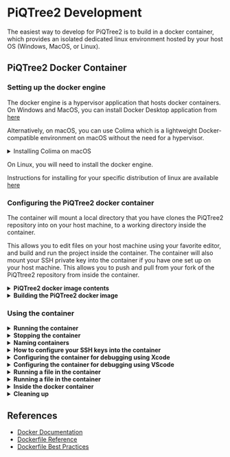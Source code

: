 # PiQTree2 Development 

The easiest way to develop for PiQTree2 is to build in a docker container, which provides an isolated dedicated linux environment hosted by your host OS (Windows, MacOS, or Linux).

## PiQTree2 Docker Container

### Setting up the docker engine

The docker engine is a hypervisor application that hosts docker containers. On Windows and MacOS, you can install Docker Desktop application from [here](https://www.docker.com/products/docker-desktop) 

Alternatively, on macOS, you can use Colima which is a lightweight Docker-compatible environment on macOS without the need for a hypervisor.

<details><summary>Installing Colima on macOS</summary>

1. Install Colima using Homebrew:

    ```sh
    brew install colima
    ```

2. Initialize Colima with the Docker runtime:

    ```sh
    colima start --runtime docker
    ```

3. Verify that Colima is running:

    ```sh
    colima status
    ```

Now you can use docker commands as you normally would, and Colima will handle the container runtime on macOS.

</details>

On Linux, you will need to install the docker engine. 

Instructions for installing for your specific distribution of linux are available [here](https://docs.docker.com/engine/install/)

### Configuring the PiQTree2 docker container

The container will mount a local directory that you have clones the PiQTree2 repository into on your host machine, to a working directory inside the container.

This allows you to edit files on your host machine using your favorite editor, and build and run the project inside the container.  The container will also mount your SSH private key into the container if you have one set up on your host machine.  This allows you to push and pull from your fork of the PiQTtree2 repository from inside the container.

<details><summary><strong>PiQTree2 docker image contents</strong></summary>
This container downloads and installs the following dependencies:

- Eigen library: Used for linear algebra.
- TERRAPHAST library: Used for computing the likelihood of a tree.
- Boost libraries: Used for various utility functions and data structures.
- zlib: Compression library.
- libbz2: Library for high-quality data compression.
- liblzma: Compression library.
- TBB (Threading Building Blocks): Used for parallel programming.
- Google Performance Tools: Contains TCMalloc, heap-checker, heap-profiler, and cpu-profiler.
- OpenMPI: Message Passing Interface library for parallel programming.
- libpll: Library for phylogenetic analysis.
- Clang: C language family frontend for LLVM.
- CMake: Cross-platform build system.
- Git: Distributed version control system.
- wget: Network utility to retrieve files from the web.
- plf_nanotimer: A high-resolution, cross-platform timer library for precise time measurement in nanoseconds.
- plf_colony: A container library optimized for frequent insertions and erasures while maintaining cache-friendliness and iterator stability.
- LSD2 (Least Squares Dating 2) is a phylogenetic dating library and tool that estimates divergence times and substitution rates on a phylogenetic tree. 

The container creates a working directory named PiQTtree2 in the root directory of the container.  The `entrypoint.sh` script is run on start up, which checks to see if you passed a named variable `SSH_PRIVATE_KEY` in when you built the container.  If you do, it copies the SSH private key into the container and sets the permissions on the file to 600.  This allows you to push and pull from your fork of the PiQTtree2 repository from inside the container.

</details>
<details><summary><strong>Building the PiQTree2 docker image</strong></summary>

To build the Docker image clone this PiQTree2dev repository to a directory on your local machine (eg:/source/PiQTree2dev) so the docker build command can find teh `DockerFile` and `entrypoint.sh` script.  Then navigate to the root of your local clone of the PiQTtree2 repository and run the following command to build a docker image named `PiQTtree2dev` using the Dockerfile in this repository 

`docker build --tag PiQTtree2dev -f /source/PiQTree2dev/Dockerfile .`

*assuming that you cloned this PiQTree2dev repository into `/source/PiQTree2dev`*
</details>

### Using the container
<details><summary><strong>Running the container</strong></summary>
To start a Docker container using the image you just built and run PiQTtree2 interactively in a terminal session, run the following command:

`docker run -it --rm -v ${PWD}:/PiQTtree2 PiQTtree2dev`

This command does the following:

- `run`: Runs a command in a new container.
- `-v ${PWD}:/PiQTtree2`: Mounts the current directory on the host to `/PiQTtree2` in the container.
- `PiQTtree2dev`: The name of the image to use.

<details><summary><strong>Running the container in terminal mode</strong></summary>
    To run the container in terminal mode, add the following argument to the `docker run` command:

    `-it -rm`

    - `-it`: Allocates a pseudo-TTY connected to the container’s stdin and stdout.
    - `--rm`: Automatically removes the container when it exits.
</details>
<details><summary><strong>Running the container in detached mode</strong></summary>

Most developers will likely run a container persistently (in detached mode) across multiple terminal sessions. To run the container in detached mode, add the following argument to the `docker run` command:

`-d`

NB: If you have the flag -rm in your docker run command, the container will be removed when it exits.  This is not what you want if you want the container to persist.  So, if you are running the container in detached mode, you should remove the -rm flag from the docker run command.

You will need to find the container ID to subsequently attach to the container. To do this, run the following command:

`docker ps -all`

This will list all running/stopped containers.  Find the container ID for the container you want to attach to.  

If it is stopped, you will need to start it using the following command:

`docker start <container_id>`

Then, run the following command to attach to the container:

`docker attach <container_id>`

</details>

---
</details>
<details><summary><strong>Stopping the container</strong></summary>
In interactive mode simply enter `exit`.

In detached mode use the following command:

`docker stop <container_id>`

</details>
<details><summary><strong>Naming containers</strong></summary>

By default containers are given random names, like `flamboyant_badger`.  To explicitly name a container, add the following argument to the `docker run` command:

`--name <container_name>`

when referring to a container using docker command, you can use either the container ID or the container name.

</details>
<details><summary><strong>How to configure your SSH keys into the container</strong></summary>

If you intend to contribute to a private fork of the PiQtree2 repository, and you have an SSH private key set up on your host machine, and you have added your public SSH key to your GitHub account (https://github.com/settings/keys), then you can mount your SSH private key into the Docker container so that you can push and pull from your fork from inside the container. To do this, add the following argument to the `docker run` command:

### for macOS/Linux

`-v ~/.ssh/PRIVATE_KEY:/root/.ssh/id_rsa`

replace `PRIVATE_KEY` with the name of your private key file.

### for Windows (powershell)

`-v $env:USERPROFILE/.ssh/PRIVATE_KEY:/root/.ssh/id_rsa`

replace `PRIVATE_KEY` with the name of your private key file.

### Checking that you can authenticate with Github.com from inside the container

Run the following command from an interactive terminal session inside the container:

```sh
ssh -T git@github.com
```

This will prompt you to add github.com to your list of known hosts.  Type `yes` to add github.com to your list of known hosts.  You should see the following message:

`Hi USER_NAME! You've successfully authenticated, but GitHub does not provide shell access.` 

</details>
<details><summary><strong>Configuring the container for debugging using Xcode</strong></summary>

To configure the container for debugging using Xcode, add the following arguments to the `docker run` command:

`-p 1234:1234 -e DISPLAY=host.docker.internal:0`

- `-p 1234:1234`: Maps port 1234 on the host to port 1234 in the container to allow Xcode debuugging.
- `-e DISPLAY=host.docker.internal:0`: Specifies the X11 display to use will be on the host machine.

</details>
<details><summary><strong>Configuring the container for debugging using VScode</strong></summary>


To configure the container for debugging using VScode, add the following arguments to the `docker run` command:

`-p 3000:3000`

- `-p 3000:3000`: Maps port 3000 on the host to port 3000 in the container to allow VS Code debugging.

</details>
<details><summary><strong>Running a file in the container</strong></summary>
To run a file in the container, add the command and it's arguments to the end of the `docker run` command:

`docker run PiQTree2dev <command> <arguments>`

eg: To run the iqtree executable in the container:

`docker run PiQTree2dev iqtree -s example.phy`

or to run pytest in the \PiQTree2\test directory:

`docker run PiQTree2dev cd \PiQTree2\test && pytest`

</details>
<details><summary><strong>Running a file in the container</strong></summary>
## Sample docker run command

A docker run command for developing in detached mode from VS Code with the ability to check in code to a private fork of the iqtree2 repository on GitHub would look like this:

`docker run -it -d -v ${PWD}:/PiQTree2 -v $env:USERPROFILE/.ssh/github:/root/.ssh/id_rsa -p 3000:3000 --name PiQTree2dev PiQTree2dev /bin/bash`

</details>
<details><summary><strong>Inside the docker container</strong></summary>

Once inside the docker container, you will be in the `/PiQTree2` directory where you can find the PiQTree2 project files. You can perform git operations, build the project, edit source, and run tests as you would in a regular development environment.

To build the project 

```sh
cd /PiQTree2
rm -rf build
mkdir -p build
cd build
cmake ..
make
```

Remember the files in the working directory are mounted from your host OS, so any changes you make to the code in your container will be reflected on your host OS.
</details>
<details><summary><strong>Cleaning up</strong></summary>

To remove the docker image you created, first find the image ID using:

`docker images`

Then, remove the image using:

`docker rmi <image_id>`

Replace `<IMAGE_ID>` with the ID of the image you want to remove.
</details>

## References

- [Docker Documentation](https://docs.docker.com/)
- [Dockerfile Reference](https://docs.docker.com/engine/reference/builder/)
- [Dockerfile Best Practices](https://docs.docker.com/develop/develop-images/dockerfile_best-practices/)